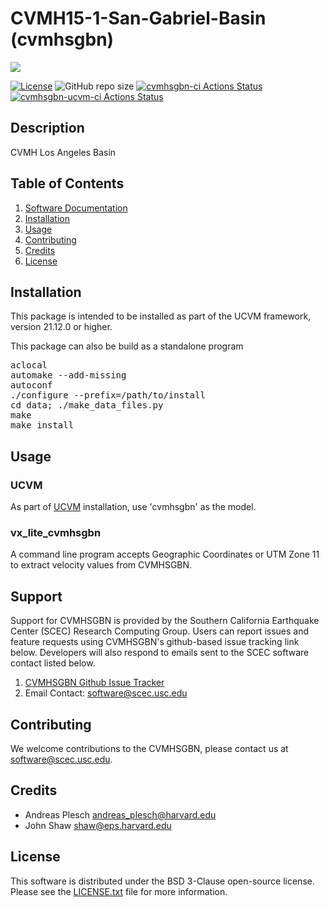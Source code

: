 # CVMH15-1-San-Gabriel-Basin (cvmhsgbn)

<a href="https://github.com/sceccode/cvmhsgbn.git"><img src="https://github.com/sceccode/cvmhsgbn/wiki/images/cvmhsgbn_logo.png"></a>

[![License](https://img.shields.io/badge/License-BSD_3--Clause-blue.svg)](https://opensource.org/licenses/BSD-3-Clause)
![GitHub repo size](https://img.shields.io/github/repo-size/sceccode/cvmhsgbn)
[![cvmhsgbn-ci Actions Status](https://github.com/meihuisu/cvmhsgbn/workflows/cvmhsgbn-ci/badge.svg)](https://github.com/meihuisue/cvmhsgbn/actions)
[![cvmhsgbn-ucvm-ci Actions Status](https://github.com/meihuisu/cvmhsgbn/workflows/cvmhsgbn-ucvm-ci/badge.svg)](https://github.com/meihuisu/cvmhsgbn/actions)


## Description

CVMH Los Angeles Basin

## Table of Contents
1. [Software Documentation](https://github.com/SCECcode/cvmhsgbn/wiki)
2. [Installation](#installation)
3. [Usage](#usage)
4. [Contributing](#contributing)
5. [Credits](#credit)
6. [License](#license)

## Installation
This package is intended to be installed as part of the UCVM framework,
version 21.12.0 or higher. 

This package can also be build as a standalone program

<pre>
aclocal
automake --add-missing
autoconf
./configure --prefix=/path/to/install
cd data; ./make_data_files.py 
make
make install
</pre>

## Usage

### UCVM

As part of [UCVM](https://github.com/SCECcode/ucvm) installation, use 'cvmhsgbn' as the model.

### vx_lite_cvmhsgbn

A command line program accepts Geographic Coordinates or UTM Zone 11 to extract velocity values
from CVMHSGBN.

## Support
Support for CVMHSGBN is provided by the Southern California Earthquake Center
(SCEC) Research Computing Group.  Users can report issues and feature requests 
using CVMHSGBN's github-based issue tracking link below. Developers will also 
respond to emails sent to the SCEC software contact listed below.
1. [CVMHSGBN Github Issue Tracker](https://github.com/SCECcode/cvmhsgbn/issues)
2. Email Contact: software@scec.usc.edu

## Contributing
We welcome contributions to the CVMHSGBN, please contact us at software@scec.usc.edu.

## Credits
* Andreas Plesch <andreas_plesch@harvard.edu>
* John Shaw <shaw@eps.harvard.edu>

## License
This software is distributed under the BSD 3-Clause open-source license.
Please see the [LICENSE.txt](LICENSE.txt) file for more information.

